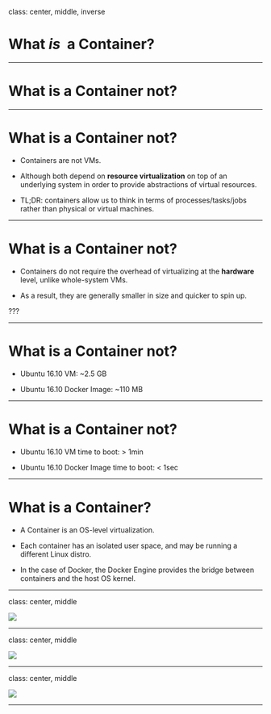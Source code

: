 class: center, middle, inverse

# What _is_&nbsp; a Container?

---

# What is a Container **not**?

---

# What is a Container **not**?

- Containers are not VMs.

- Although both depend on **resource virtualization** on top of an underlying system in order to provide abstractions of virtual resources.

- TL;DR: containers allow us to think in terms of processes/tasks/jobs rather than physical or virtual machines.

---

# What is a Container **not**?

- Containers do not require the overhead of virtualizing at the **hardware** level, unlike whole-system VMs.

- As a result, they are generally smaller in size and quicker to spin up.

???

---

# What is a Container **not**?

- Ubuntu 16.10 VM: ~2.5 GB

- Ubuntu 16.10 Docker Image: ~110 MB

---

# What is a Container **not**?

- Ubuntu 16.10 VM time to boot: > 1min

- Ubuntu 16.10 Docker Image time to boot: < 1sec

---

# What **is** a Container?

- A Container is an OS-level virtualization.

- Each container has an isolated user space, and may be running a different Linux distro.

- In the case of Docker, the Docker Engine provides the bridge between containers and the host OS kernel.

---

class: center, middle

![](https://cl.ly/0i1P002F3m0e/VMs.png)

---

class: center, middle

![](https://cl.ly/0A3U3f261G2j/Containers.png)

---

class: center, middle

![](https://cl.ly/2V0k272N3i1a/containers-vs-VM.png)

---
